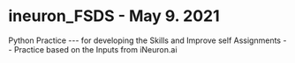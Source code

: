 # ineuron_FSDS - May 9. 2021
Python Practice --- for developing the Skills and Improve self
Assignments -- Practice based on the Inputs from iNeuron.ai
